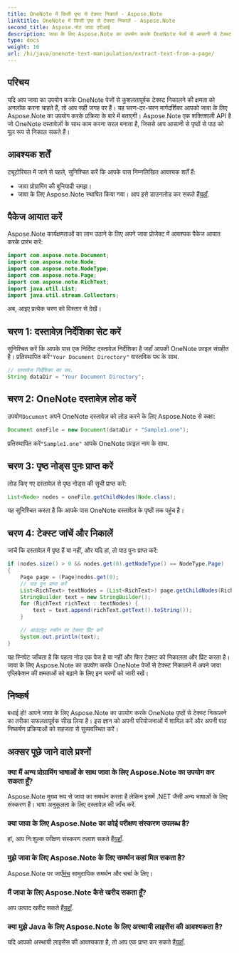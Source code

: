 ```yaml
---
title: OneNote में किसी पृष्ठ से टेक्स्ट निकालें - Aspose.Note
linktitle: OneNote में किसी पृष्ठ से टेक्स्ट निकालें - Aspose.Note
second_title: Aspose.नोट जावा एपीआई
description: जावा के लिए Aspose.Note का उपयोग करके OneNote पेजों से आसानी से टेक्स्ट निकालने का तरीका जानें। इस व्यापक चरण-दर-चरण मार्गदर्शिका के साथ अपनी प्रक्रियाओं को सुव्यवस्थित करें।
type: docs
weight: 16
url: /hi/java/onenote-text-manipulation/extract-text-from-a-page/
---
```

## परिचय
यदि आप जावा का उपयोग करके OneNote पेजों से कुशलतापूर्वक टेक्स्ट निकालने की क्षमता को अनलॉक करना चाहते हैं, तो आप सही जगह पर हैं। यह चरण-दर-चरण मार्गदर्शिका आपको जावा के लिए Aspose.Note का उपयोग करके प्रक्रिया के बारे में बताएगी। Aspose.Note एक शक्तिशाली API है जो OneNote दस्तावेज़ों के साथ काम करना सरल बनाता है, जिससे आप आसानी से पृष्ठों से पाठ को मूल रूप से निकाल सकते हैं।
## आवश्यक शर्तें
ट्यूटोरियल में जाने से पहले, सुनिश्चित करें कि आपके पास निम्नलिखित आवश्यक शर्तें हैं:
- जावा प्रोग्रामिंग की बुनियादी समझ।
-  जावा के लिए Aspose.Note स्थापित किया गया। आप इसे डाउनलोड कर सकते हैं[यहाँ](https://releases.aspose.com/note/java/).
## पैकेज आयात करें
Aspose.Note कार्यक्षमताओं का लाभ उठाने के लिए अपने जावा प्रोजेक्ट में आवश्यक पैकेज आयात करके प्रारंभ करें:
```java
import com.aspose.note.Document;
import com.aspose.note.Node;
import com.aspose.note.NodeType;
import com.aspose.note.Page;
import com.aspose.note.RichText;
import java.util.List;
import java.util.stream.Collectors;
```
अब, आइए प्रत्येक चरण को विस्तार से देखें।
## चरण 1: दस्तावेज़ निर्देशिका सेट करें
 सुनिश्चित करें कि आपके पास एक निर्दिष्ट दस्तावेज़ निर्देशिका है जहाँ आपकी OneNote फ़ाइल संग्रहीत है। प्रतिस्थापित करें`"Your Document Directory"` वास्तविक पथ के साथ.
```java
// दस्तावेज़ निर्देशिका का पथ.
String dataDir = "Your Document Directory";
```
## चरण 2: OneNote दस्तावेज़ लोड करें
 उपयोग`Document` अपने OneNote दस्तावेज़ को लोड करने के लिए Aspose.Note से कक्षा:
```java
Document oneFile = new Document(dataDir + "Sample1.one");
```
 प्रतिस्थापित करें`"Sample1.one"` आपके OneNote फ़ाइल नाम के साथ.
## चरण 3: पृष्ठ नोड्स पुनः प्राप्त करें
लोड किए गए दस्तावेज़ से पृष्ठ नोड्स की सूची प्राप्त करें:
```java
List<Node> nodes = oneFile.getChildNodes(Node.class);
```
यह सुनिश्चित करता है कि आपके पास OneNote दस्तावेज़ के पृष्ठों तक पहुंच है।
## चरण 4: टेक्स्ट जांचें और निकालें
जांचें कि दस्तावेज़ में पृष्ठ हैं या नहीं, और यदि हां, तो पाठ पुनः प्राप्त करें:
```java
if (nodes.size() > 0 && nodes.get(0).getNodeType() == NodeType.Page)
{
    Page page = (Page)nodes.get(0);
    // पाठ पुनः प्राप्त करें
    List<RichText> textNodes = (List<RichText>) page.getChildNodes(RichText.class);
    StringBuilder text = new StringBuilder();
    for (RichText richText : textNodes) {
        text = text.append(richText.getText().toString());
    }
    
    // आउटपुट स्क्रीन पर टेक्स्ट प्रिंट करें
    System.out.println(text);
}
```
यह स्निपेट जाँचता है कि पहला नोड एक पेज है या नहीं और फिर टेक्स्ट को निकालता और प्रिंट करता है।
जावा के लिए Aspose.Note का उपयोग करके OneNote पेजों से टेक्स्ट निकालने में अपने जावा एप्लिकेशन की क्षमताओं को बढ़ाने के लिए इन चरणों को जारी रखें।
## निष्कर्ष
बधाई हो! आपने जावा के लिए Aspose.Note का उपयोग करके OneNote पृष्ठों से टेक्स्ट निकालने का तरीका सफलतापूर्वक सीख लिया है। इस ज्ञान को अपनी परियोजनाओं में शामिल करें और अपनी पाठ निष्कर्षण प्रक्रियाओं को सहजता से सुव्यवस्थित करें।
## अक्सर पूछे जाने वाले प्रश्नों
### क्या मैं अन्य प्रोग्रामिंग भाषाओं के साथ जावा के लिए Aspose.Note का उपयोग कर सकता हूँ?
Aspose.Note मुख्य रूप से जावा का समर्थन करता है लेकिन इसमें .NET जैसी अन्य भाषाओं के लिए संस्करण हैं। भाषा अनुकूलता के लिए दस्तावेज़ की जाँच करें.
### क्या जावा के लिए Aspose.Note का कोई परीक्षण संस्करण उपलब्ध है?
 हां, आप नि:शुल्क परीक्षण संस्करण तलाश सकते हैं[यहाँ](https://releases.aspose.com/).
### मुझे जावा के लिए Aspose.Note के लिए समर्थन कहां मिल सकता है?
 Aspose.Note पर जाएँ[मंच](https://forum.aspose.com/c/note/28) सामुदायिक समर्थन और चर्चा के लिए।
### मैं जावा के लिए Aspose.Note कैसे खरीद सकता हूँ?
 आप उत्पाद खरीद सकते हैं[यहाँ](https://purchase.aspose.com/buy).
### क्या मुझे Java के लिए Aspose.Note के लिए अस्थायी लाइसेंस की आवश्यकता है?
 यदि आपको अस्थायी लाइसेंस की आवश्यकता है, तो आप एक प्राप्त कर सकते हैं[यहाँ](https://purchase.aspose.com/temporary-license/).